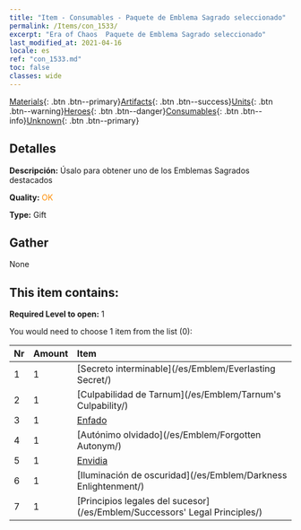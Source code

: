 ```yaml
---
title: "Item - Consumables - Paquete de Emblema Sagrado seleccionado"
permalink: /Items/con_1533/
excerpt: "Era of Chaos  Paquete de Emblema Sagrado seleccionado"
last_modified_at: 2021-04-16
locale: es
ref: "con_1533.md"
toc: false
classes: wide
---
```

 [Materials](/es/Items/){: .btn .btn--primary}[Artifacts](/es/Items/Artifacts/){: .btn .btn--success}[Units](/es/Items/Units/){: .btn .btn--warning}[Heroes](/es/Items/Heroes/){: .btn .btn--danger}[Consumables](/es/Items/Consumables/){: .btn .btn--info}[Unknown](/es/Items/Unknown/){: .btn .btn--primary}

## Detalles
 **Descripción:** Úsalo para obtener uno de los Emblemas Sagrados destacados

 **Quality:** <span style="color: #FF8C00">OK</span>

 **Type:** Gift

## Gather

  None

## This item contains:

 **Required Level to open:** 1

 You would need to choose 1 item from the list (0):

  | Nr | Amount |     Item    |
  |:---|:-------|:------------|
  | 1 | 1 | [Secreto interminable](/es/Emblem/Everlasting Secret/) |  | 
  | 2 | 1 | [Culpabilidad de Tarnum](/es/Emblem/Tarnum's Culpability/) |  | 
  | 3 | 1 | [Enfado](/es/Emblem/Anger/) |  | 
  | 4 | 1 | [Autónimo olvidado](/es/Emblem/Forgotten Autonym/) |  | 
  | 5 | 1 | [Envidia](/es/Emblem/Jealousy/) |  | 
  | 6 | 1 | [Iluminación de oscuridad](/es/Emblem/Darkness Enlightenment/) |  | 
  | 7 | 1 | [Principios legales del sucesor](/es/Emblem/Successors' Legal Principles/) |  | 
